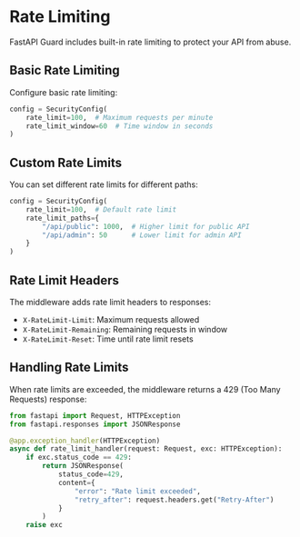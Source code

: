 # Rate Limiting

FastAPI Guard includes built-in rate limiting to protect your API from abuse.

## Basic Rate Limiting

Configure basic rate limiting:

```python
config = SecurityConfig(
    rate_limit=100,  # Maximum requests per minute
    rate_limit_window=60  # Time window in seconds
)
```

## Custom Rate Limits

You can set different rate limits for different paths:

```python
config = SecurityConfig(
    rate_limit=100,  # Default rate limit
    rate_limit_paths={
        "/api/public": 1000,  # Higher limit for public API
        "/api/admin": 50      # Lower limit for admin API
    }
)
```

## Rate Limit Headers

The middleware adds rate limit headers to responses:

- `X-RateLimit-Limit`: Maximum requests allowed
- `X-RateLimit-Remaining`: Remaining requests in window
- `X-RateLimit-Reset`: Time until rate limit resets

## Handling Rate Limits

When rate limits are exceeded, the middleware returns a 429 (Too Many Requests) response:

```python
from fastapi import Request, HTTPException
from fastapi.responses import JSONResponse

@app.exception_handler(HTTPException)
async def rate_limit_handler(request: Request, exc: HTTPException):
    if exc.status_code == 429:
        return JSONResponse(
            status_code=429,
            content={
                "error": "Rate limit exceeded",
                "retry_after": request.headers.get("Retry-After")
            }
        )
    raise exc
``` 